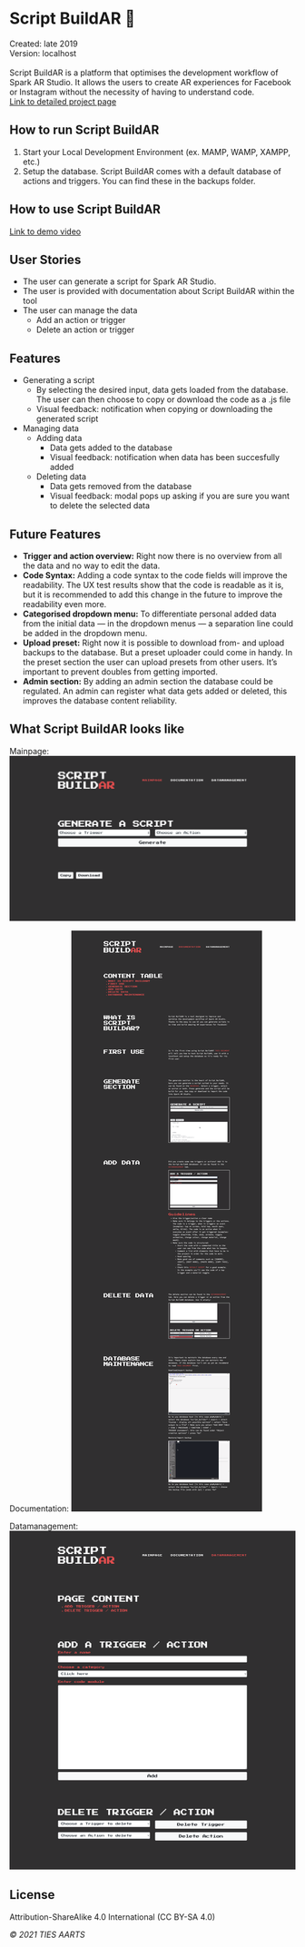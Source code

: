 # Script BuildAR :space_invader:
Created: late 2019
<br>
Version: localhost
<br><br>
Script BuildAR is a platform that optimises the development workflow of Spark AR Studio. It allows the users to create AR experiences for Facebook or Instagram without the necessity of having to understand code.
<br>
[Link to detailed project page](https://www.tiesfa.com/script-buildar.html)

## How to run Script BuildAR
1. Start your Local Development Environment (ex. MAMP, WAMP, XAMPP, etc.)
2. Setup the database. Script BuildAR comes with a default database of actions and triggers. You can find these in the backups folder.

## How to use Script BuildAR
[Link to demo video](https://vimeo.com/435815068)

## User Stories
* The user can generate a script for Spark AR Studio.
* The user is provided with documentation about Script BuildAR within the tool
* The user can manage the data
  * Add an action or trigger
  * Delete an action or trigger

## Features
* Generating a script
  * By selecting the desired input, data gets loaded from the database. The user can then choose to copy or download the code as a .js file
  * Visual feedback: notification when copying or downloading the generated script 
* Managing data
  * Adding data
    * Data gets added to the database
    * Visual feedback: notification when data has been succesfully added
  * Deleting data
    * Data gets removed from the database
    * Visual feedback: modal pops up asking if you are sure you want to delete the selected data

## Future Features
* __Trigger and action overview:__ Right now there is no overview from all the data and no way to edit the data.
* __Code Syntax:__ Adding a code syntax to the code fields will improve the readability. The UX test results show that the code is readable as it is, but it is recommended to add this change in the future to improve the readability even more.
* __Categorised dropdown menu:__ To differentiate personal added data from the initial data — in the dropdown menus — a separation line could be added in the dropdown menu.
* __Upload preset:__ Right now it is possible to download from- and upload backups to the database. But a preset uploader could come in handy. In the preset section the user can upload presets from other users. It’s important to prevent doubles from getting imported.
* __Admin section:__ By adding an admin section the database could be regulated. An admin can register what data gets added or deleted, this improves the database content reliability.

## What Script BuildAR looks like
Mainpage: ![mainpage](https://github.com/tiesfa/script_buildar/blob/main/images/wireframe_home-2x.png)

Documentation: ![documentation](https://github.com/tiesfa/script_buildar/blob/main/images/wireframe_documentation-2x.png)

Datamanagement: ![datamanagement](https://github.com/tiesfa/script_buildar/blob/main/images/wireframe_datamanagemen-2x.png)

## License
Attribution-ShareAlike 4.0 International (CC BY-SA 4.0)

_© 2021 TIES AARTS_
